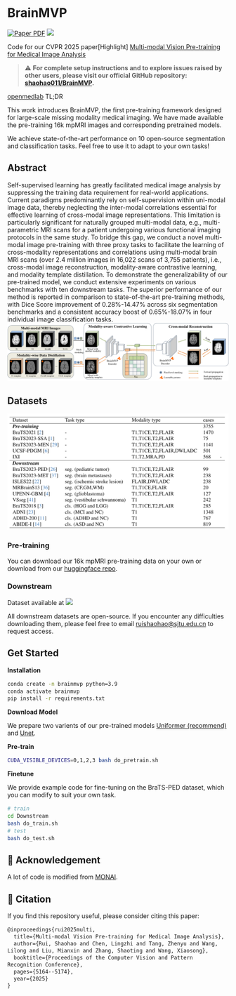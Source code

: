 # BrainMVP 
<a href="https://arxiv.org/abs/2410.10604"><img src='https://img.shields.io/badge/arXiv-BrainMVP-red' alt='Paper PDF'></a>
<a href='https://huggingface.co/datasets/shaohao011/BrainMVP-16k'><img src='https://img.shields.io/badge/%F0%9F%A4%97%20Hugging%20Face-Spaces-blue'></a>

Code for our CVPR 2025 paper[Highlight] [Multi-modal Vision Pre-training for Medical Image Analysis](https://arxiv.org/abs/2410.10604)

> ⚠️ **For complete setup instructions and to explore issues raised by other users, please visit our official GitHub repository: [shaohao011/BrainMVP](https://github.com/shaohao011/BrainMVP).**

[openmedlab](https://github.com/openmedlab/BrainMVP)
TL;DR

This work introduces BrainMVP, the first pre-training framework designed for large-scale missing modality medical imaging. We have made available the pre-training 16k mpMRI images and corresponding pretrained models.

We achieve state-of-the-art performance on 10 open-source segmentation and classification tasks. Feel free to use it to adapt to your own tasks!


## Abstract
Self-supervised learning has greatly facilitated medical image analysis by suppressing the training data requirement for real-world applications. Current paradigms predominantly rely on self-supervision within uni-modal image data, thereby neglecting the inter-modal correlations essential for effective learning of cross-modal image representations. This limitation is particularly significant for naturally grouped multi-modal data, e.g., multi-parametric MRI scans for a patient undergoing various functional imaging protocols in the same study. To bridge this gap, we conduct a novel multi-modal image pre-training with three proxy tasks to facilitate the learning of cross-modality representations and correlations using multi-modal brain MRI scans (over 2.4 million images in 16,022 scans of 3,755 patients), i.e., cross-modal image reconstruction, modality-aware contrastive learning, and modality template distillation. To demonstrate the generalizability of our pre-trained model, we conduct extensive experiments on various benchmarks with ten downstream tasks. The superior performance of our method is reported in comparison to state-of-the-art pre-training methods, with Dice Score improvement of 0.28\%-14.47\% across six segmentation benchmarks and a consistent accuracy boost of 0.65\%-18.07\% in four individual image classification tasks.
![overview](assets/overview.png)

## Datasets
![dataset](assets/dataset.png)
### Pre-training
You can download our 16k mpMRI pre-training data on your own or download from our [huggingface repo](https://huggingface.co/datasets/shaohao011/BrainMVP-16k).
### Downstream
Dataset available at <a href='https://huggingface.co/datasets/shaohao011/BrainMVP-ds/tree/main'><img src='https://img.shields.io/badge/%F0%9F%A4%97%20Hugging%20Face-Spaces-blue'></a>

All downstream datasets are open-source. If you encounter any difficulties downloading them, please feel free to email ruishaohao@sjtu.edu.cn to request access.
## Get Started

**Installation**
```bash
conda create -n brainmvp python=3.9
conda activate brainmvp
pip install -r requirements.txt
```

**Download Model**

We prepare two varients of our pre-trained models [Uniformer (recommend)](https://drive.google.com/file/d/1DTmz5WACESD0wfkZ2r0x-zjTwOgd9ov3/view?usp=drive_link) and [Unet](https://drive.google.com/file/d/16DvqjYBfenNEdggLu2fXuMJ6FjxBxQsS/view?usp=drive_link).


**Pre-train**
```bash 
CUDA_VISIBLE_DEVICES=0,1,2,3 bash do_pretrain.sh
```
**Finetune**

We provide example code for fine-tuning on the BraTS-PED dataset, which you can modify to suit your own task.
```bash 
# train
cd Downstream
bash do_train.sh
# test
bash do_test.sh
```

## 🙏 Acknowledgement

A lot of code is modified from [MONAI](https://github.com/Project-MONAI/MONAI).

## 📝 Citation

If you find this repository useful, please consider citing this paper:
```
@inproceedings{rui2025multi,
  title={Multi-modal Vision Pre-training for Medical Image Analysis},
  author={Rui, Shaohao and Chen, Lingzhi and Tang, Zhenyu and Wang, Lilong and Liu, Mianxin and Zhang, Shaoting and Wang, Xiaosong},
  booktitle={Proceedings of the Computer Vision and Pattern Recognition Conference},
  pages={5164--5174},
  year={2025}
}
```


